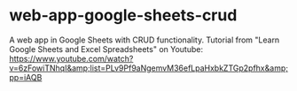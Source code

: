 # web-app-google-sheets-crud
A web app in Google Sheets with CRUD functionality. Tutorial from "Learn Google Sheets and Excel Spreadsheets" on Youtube: https://www.youtube.com/watch?v=6zFowiTNhqI&amp;list=PLv9Pf9aNgemvM36efLpaHxbkZTGp2pfhx&amp;pp=iAQB
